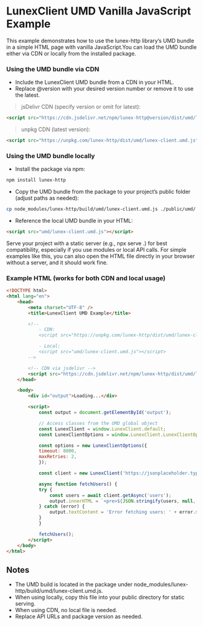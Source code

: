 # LunexClient UMD Vanilla JavaScript Example
This example demonstrates how to use the lunex-http library’s UMD bundle in a simple HTML page with vanilla JavaScript.You can load the UMD bundle either via CDN or locally from the installed package.

### Using the UMD bundle via CDN
- Include the LunexClient UMD bundle from a CDN in your HTML.
- Replace @version with your desired version number or remove it to use the latest.

> jsDelivr CDN (specify version or omit for latest):
```html
<script src="https://cdn.jsdelivr.net/npm/lunex-http@version/dist/umd/lunex-client.umd.js"></script>
```

> unpkg CDN (latest version):
```html
<script src="https://unpkg.com/lunex-http/dist/umd/lunex-client.umd.js"></script>
```

### Using the UMD bundle locally
- Install the package via npm:
```bash
npm install lunex-http
```
- Copy the UMD bundle from the package to your project’s public folder (adjust paths as needed):
```bash
cp node_modules/lunex-http/build/umd/lunex-client.umd.js ./public/umd/
```

- Reference the local UMD bundle in your HTML:

```html
<script src="umd/lunex-client.umd.js"></script>
```

Serve your project with a static server (e.g., npx serve .) for best compatibility, especially if you use modules or local API calls. For simple examples like this, you can also open the HTML file directly in your browser without a server, and it should work fine.

### Example HTML (works for both CDN and local usage)

```html
<!DOCTYPE html>
<html lang="en">
    <head>
        <meta charset="UTF-8" />
        <title>LunexClient UMD Example</title>

        <!--
            - CDN:
            <script src="https://unpkg.com/lunex-http/dist/umd/lunex-client.umd.js"></script>

            - Local:
            <script src="umd/lunex-client.umd.js"></script>
        -->

        <!-- CDN via jsdelivr -->
        <script src="https://cdn.jsdelivr.net/npm/lunex-http/dist/umd/lunex-client.umd.js"></script>
    </head>

    <body>
        <div id="output">Loading...</div>

        <script>
            const output = document.getElementById('output');

            // Access classes from the UMD global object
            const LunexClient = window.LunexClient.default;
            const LunexClientOptions = window.LunexClient.LunexClientOptions;

            const options = new LunexClientOptions({
            timeout: 8000,
            maxRetries: 2,
            });

            const client = new LunexClient('https://jsonplaceholder.typicode.com', {}, options);

            async function fetchUsers() {
            try {
                const users = await client.getAsync('users');
                output.innerHTML = `<pre>${JSON.stringify(users, null, 2)}</pre>`;
            } catch (error) {
                output.textContent = 'Error fetching users: ' + error.message;
            }
            }

            fetchUsers();
        </script>
    </body>
</html>
```

## Notes
- The UMD build is located in the package under node_modules/lunex-http/build/umd/lunex-client.umd.js.
- When using locally, copy this file into your public directory for static serving.
- When using CDN, no local file is needed.
- Replace API URLs and package version as needed.